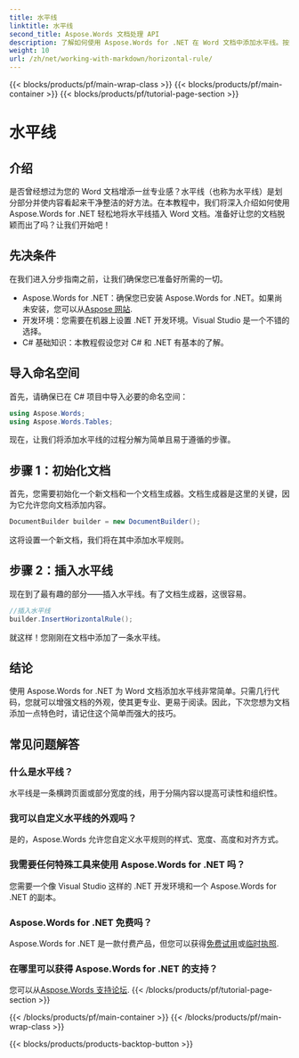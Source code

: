 ```yaml
---
title: 水平线
linktitle: 水平线
second_title: Aspose.Words 文档处理 API
description: 了解如何使用 Aspose.Words for .NET 在 Word 文档中添加水平线。按照此详细的分步指南来增强文档的布局。
weight: 10
url: /zh/net/working-with-markdown/horizontal-rule/
---
```


{{< blocks/products/pf/main-wrap-class >}}
{{< blocks/products/pf/main-container >}}
{{< blocks/products/pf/tutorial-page-section >}}

# 水平线

## 介绍

是否曾经想过为您的 Word 文档增添一丝专业感？水平线（也称为水平线）是划分部分并使内容看起来干净整洁的好方法。在本教程中，我们将深入介绍如何使用 Aspose.Words for .NET 轻松地将水平线插入 Word 文档。准备好让您的文档脱颖而出了吗？让我们开始吧！

## 先决条件

在我们进入分步指南之前，让我们确保您已准备好所需的一切。

-  Aspose.Words for .NET：确保您已安装 Aspose.Words for .NET。如果尚未安装，您可以从[Aspose 网站](https://releases.aspose.com/words/net/).
- 开发环境：您需要在机器上设置 .NET 开发环境。Visual Studio 是一个不错的选择。
- C# 基础知识：本教程假设您对 C# 和 .NET 有基本的了解。

## 导入命名空间

首先，请确保已在 C# 项目中导入必要的命名空间：

```csharp
using Aspose.Words;
using Aspose.Words.Tables;
```

现在，让我们将添加水平线的过程分解为简单且易于遵循的步骤。

## 步骤 1：初始化文档

首先，您需要初始化一个新文档和一个文档生成器。文档生成器是这里的关键，因为它允许您向文档添加内容。

```csharp
DocumentBuilder builder = new DocumentBuilder();
```

这将设置一个新文档，我们将在其中添加水平规则。

## 步骤 2：插入水平线

现在到了最有趣的部分——插入水平线。有了文档生成器，这很容易。

```csharp
//插入水平线
builder.InsertHorizontalRule();
```

就这样！您刚刚在文档中添加了一条水平线。

## 结论

使用 Aspose.Words for .NET 为 Word 文档添加水平线非常简单。只需几行代码，您就可以增强文档的外观，使其更专业、更易于阅读。因此，下次您想为文档添加一点特色时，请记住这个简单而强大的技巧。

## 常见问题解答

### 什么是水平线？
水平线是一条横跨页面或部分宽度的线，用于分隔内容以提高可读性和组织性。

### 我可以自定义水平线的外观吗？
是的，Aspose.Words 允许您自定义水平规则的样式、宽度、高度和对齐方式。

### 我需要任何特殊工具来使用 Aspose.Words for .NET 吗？
您需要一个像 Visual Studio 这样的 .NET 开发环境和一个 Aspose.Words for .NET 的副本。

### Aspose.Words for .NET 免费吗？
 Aspose.Words for .NET 是一款付费产品，但您可以获得[免费试用](https://releases.aspose.com/)或[临时执照](https://purchase.aspose.com/temporary-license/).

### 在哪里可以获得 Aspose.Words for .NET 的支持？
您可以从[Aspose.Words 支持论坛](https://forum.aspose.com/c/words/8).
{{< /blocks/products/pf/tutorial-page-section >}}

{{< /blocks/products/pf/main-container >}}
{{< /blocks/products/pf/main-wrap-class >}}

{{< blocks/products/products-backtop-button >}}

